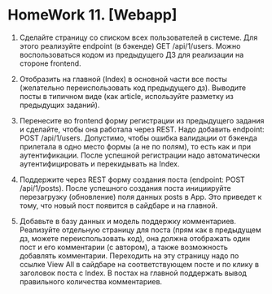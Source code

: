 # HomeWork 11. [Webapp]
1. Сделайте страницу со списком всех пользователей в системе. Для этого реализуйте endpoint (в бэкенде) GET /api/1/users. Можно воспользоваться кодом из предыдущего ДЗ для реализации на стороне frontend.

2. Отобразить на главной (Index) в основной части все посты (желательно переиспользовать код предыдущего дз). Выводите посты в типичном виде (как article, используйте разметку из предыдущих заданий).

3. Перенесите во frontend форму регистрации из предыдущего задания и сделайте, чтобы она работала через REST. Надо добавить endpoint: POST /api/1/users. Допустимо, чтобы ошибка валидации от бэкенда прилетала в одно место формы (а не по полям), то есть как и при аутентификации. После успешной регистрации надо автоматически аутентифицировать и перекидывать на Index.

4. Поддержите через REST форму создания поста (endpoint: POST /api/1/posts). После успешного создания поста инициируйте перезагрузку (обновление) поля данных posts в App. Это приведет к тому, что новый пост появится в сайдбаре и на главной.

5. Добавьте в базу данных и модель поддержку комментариев. Реализуйте отдельную страницу для поста (прям как в предыдущем дз, можете переиспользовать код), она должна отображать один пост и его комментарии (с автором), а также возможность добавлять комментарии. Переходить на эту страницу надо по ссылке View All в сайдбаре на соответствующем посте и по клику в заголовок поста с Index. В постах на главной поддержать вывод правильного количества комментариев.
